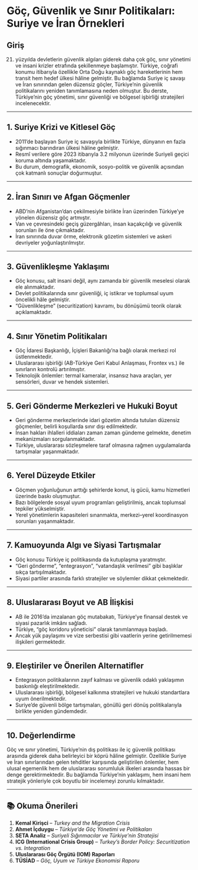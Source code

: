 # Göç, Güvenlik ve Sınır Politikaları: Suriye ve İran Örnekleri

## Giriş

21. yüzyılda devletlerin güvenlik algıları giderek daha çok göç, sınır yönetimi ve insani krizler etrafında şekillenmeye başlamıştır. Türkiye, coğrafi konumu itibarıyla özellikle Orta Doğu kaynaklı göç hareketlerinin hem transit hem hedef ülkesi hâline gelmiştir. Bu bağlamda Suriye iç savaşı ve İran sınırından gelen düzensiz göçler, Türkiye’nin güvenlik politikalarını yeniden tanımlamasına neden olmuştur. Bu derste, Türkiye’nin göç yönetimi, sınır güvenliği ve bölgesel işbirliği stratejileri incelenecektir.

---

## 1. Suriye Krizi ve Kitlesel Göç

- 2011’de başlayan Suriye iç savaşıyla birlikte Türkiye, dünyanın en fazla sığınmacı barındıran ülkesi hâline gelmiştir.
- Resmî verilere göre 2023 itibarıyla 3.2 milyonun üzerinde Suriyeli geçici koruma altında yaşamaktadır.
- Bu durum, demografik, ekonomik, sosyo-politik ve güvenlik açısından çok katmanlı sonuçlar doğurmuştur.

---

## 2. İran Sınırı ve Afgan Göçmenler

- ABD’nin Afganistan’dan çekilmesiyle birlikte İran üzerinden Türkiye’ye yönelen düzensiz göç artmıştır.
- Van ve çevresindeki geçiş güzergâhları, insan kaçakçılığı ve güvenlik sorunları ile öne çıkmaktadır.
- İran sınırında duvar örme, elektronik gözetim sistemleri ve askeri devriyeler yoğunlaştırılmıştır.

---

## 3. Güvenlikleşme Yaklaşımı

- Göç konusu, salt insani değil, aynı zamanda bir güvenlik meselesi olarak ele alınmaktadır.
- Devlet politikalarında sınır güvenliği, iç istikrar ve toplumsal uyum öncelikli hâle gelmiştir.
- “Güvenlikleşme” (securitization) kavramı, bu dönüşümü teorik olarak açıklamaktadır.

---

## 4. Sınır Yönetim Politikaları

- Göç İdaresi Başkanlığı, İçişleri Bakanlığı’na bağlı olarak merkezi rol üstlenmektedir.
- Uluslararası işbirliği (AB-Türkiye Geri Kabul Anlaşması, Frontex vs.) ile sınırların kontrolü artırılmıştır.
- Teknolojik önlemler: termal kameralar, insansız hava araçları, yer sensörleri, duvar ve hendek sistemleri.

---

## 5. Geri Gönderme Merkezleri ve Hukuki Boyut

- Geri gönderme merkezlerinde idari gözetim altında tutulan düzensiz göçmenler, belirli koşullarda sınır dışı edilmektedir.
- İnsan hakları ihlalleri iddiaları zaman zaman gündeme gelmekte, denetim mekanizmaları sorgulanmaktadır.
- Türkiye, uluslararası sözleşmelere taraf olmasına rağmen uygulamalarda tartışmalar yaşanmaktadır.

---

## 6. Yerel Düzeyde Etkiler

- Göçmen yoğunluğunun arttığı şehirlerde konut, iş gücü, kamu hizmetleri üzerinde baskı oluşmuştur.
- Bazı bölgelerde sosyal uyum programları geliştirilmiş, ancak toplumsal tepkiler yükselmiştir.
- Yerel yönetimlerin kapasiteleri sınanmakta, merkezi–yerel koordinasyon sorunları yaşanmaktadır.

---

## 7. Kamuoyunda Algı ve Siyasi Tartışmalar

- Göç konusu Türkiye iç politikasında da kutuplaşma yaratmıştır.
- “Geri gönderme”, “entegrasyon”, “vatandaşlık verilmesi” gibi başlıklar sıkça tartışılmaktadır.
- Siyasi partiler arasında farklı stratejiler ve söylemler dikkat çekmektedir.

---

## 8. Uluslararası Boyut ve AB İlişkisi

- AB ile 2016’da imzalanan göç mutabakatı, Türkiye’ye finansal destek ve siyasi pazarlık imkânı sağladı.
- Türkiye, “göç koridoru yöneticisi” olarak tanımlanmaya başladı.
- Ancak yük paylaşımı ve vize serbestisi gibi vaatlerin yerine getirilmemesi ilişkileri germektedir.

---

## 9. Eleştiriler ve Önerilen Alternatifler

- Entegrasyon politikalarının zayıf kalması ve güvenlik odaklı yaklaşımın baskınlığı eleştirilmektedir.
- Uluslararası işbirliği, bölgesel kalkınma stratejileri ve hukuki standartlara uyum önerilmektedir.
- Suriye’de güvenli bölge tartışmaları, gönüllü geri dönüş politikalarıyla birlikte yeniden gündemdedir.

---

## 10. Değerlendirme

Göç ve sınır yönetimi, Türkiye’nin dış politikası ile iç güvenlik politikası arasında giderek daha belirleyici bir köprü hâline gelmiştir. Özellikle Suriye ve İran sınırlarından gelen tehditler karşısında geliştirilen önlemler, hem ulusal egemenlik hem de uluslararası sorumluluk ilkeleri arasında hassas bir denge gerektirmektedir. Bu bağlamda Türkiye’nin yaklaşımı, hem insani hem stratejik yönleriyle çok boyutlu bir incelemeyi zorunlu kılmaktadır.

---

## 📚 Okuma Önerileri

1. **Kemal Kirişci** – _Turkey and the Migration Crisis_
2. **Ahmet İçduygu** – _Türkiye’de Göç Yönetimi ve Politikaları_
3. **SETA Analiz** – _Suriyeli Sığınmacılar ve Türkiye’nin Stratejisi_
4. **ICG (International Crisis Group)** – _Turkey’s Border Policy: Securitization vs. Integration_
5. **Uluslararası Göç Örgütü (IOM) Raporları**
6. **TÜSİAD** – _Göç, Uyum ve Türkiye Ekonomisi Raporu_
